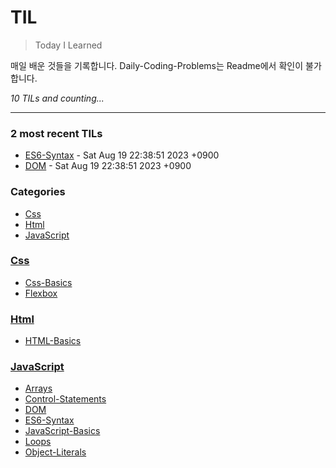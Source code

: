 # TIL
> Today I Learned

매일 배운 것들을 기록합니다.
Daily-Coding-Problems는 Readme에서 확인이 불가합니다.


_10 TILs and counting..._

---

### 2 most recent TILs

- [ES6-Syntax](JavaScript/es6-syntax.md) - Sat Aug 19 22:38:51 2023 +0900
- [DOM](JavaScript/dom.md) - Sat Aug 19 22:38:51 2023 +0900

### Categories

- [Css](#Css)
- [Html](#Html)
- [JavaScript](#JavaScript)

### [Css](#Css)
- [Css-Basics](Css/css-basics.md)
- [Flexbox](Css/flexbox.md)

### [Html](#Html)
- [HTML-Basics](Html/html-basics.md)

### [JavaScript](#JavaScript)
- [Arrays](JavaScript/arrays.md)
- [Control-Statements](JavaScript/control-statements.md)
- [DOM](JavaScript/dom.md)
- [ES6-Syntax](JavaScript/es6-syntax.md)
- [JavaScript-Basics](JavaScript/js-basics.md)
- [Loops](JavaScript/loops.md)
- [Object-Literals](JavaScript/object-literals.md)


